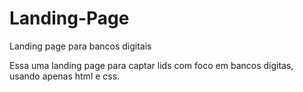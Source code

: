 # Landing-Page
Landing page para bancos digitais

Essa uma landing page para captar lids com foco em bancos digitas, usando apenas html e css.
